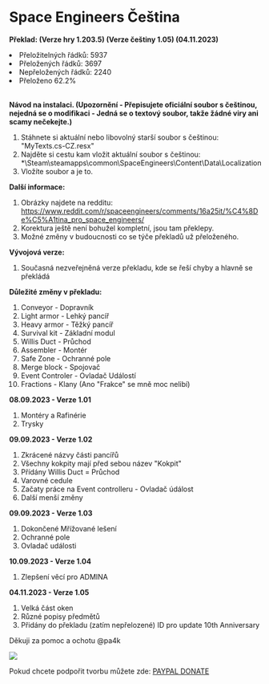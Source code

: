 # Space Engineers Čeština

**Překlad: (Verze hry 1.203.5) (Verze češtiny 1.05) (04.11.2023)**
<li>Přeložitelných řádků: 5937</li>
<li>Přeložených řádků: 3697</li>
<li>Nepřeložených řádků: 2240</li>
<li>Přeloženo 62.2%</li>
<br>

**Návod na instalaci. (Upozornění - Přepisujete oficiální soubor s češtinou, nejedná se o modifikaci - Jedná se o textový soubor, takže žádné viry ani scamy nečekejte.)**
1. Stáhnete si aktuální nebo libovolný starší soubor s češtinou: "MyTexts.cs-CZ.resx"
2. Najděte si cestu kam vložit aktuální soubor s češtinou: *\Steam\steamapps\common\SpaceEngineers\Content\Data\Localization
3. Vložíte soubor a je to.

**Další informace:**
1. Obrázky najdete na redditu: https://www.reddit.com/r/spaceengineers/comments/16a25it/%C4%8De%C5%A1tina_pro_space_engineers/
2. Korektura ještě není bohužel kompletní, jsou tam překlepy.
3. Možné změny v budoucnosti co se týče překladů už přeloženého.

**Vývojová verze:**
1. Současná nezveřejněná verze překladu, kde se řeší chyby a hlavně se překládá
     
**Důležité změny v překladu:**
1. Conveyor - Dopravník
2. Light armor - Lehký pancíř
3. Heavy armor - Těžký pancíř
4. Survival kit - Základní modul
5. Willis Duct - Průchod
6. Assembler - Montér
7. Safe Zone - Ochranné pole
8. Merge block - Spojovač
9. Event Controler - Ovladač Událostí
10. Fractions - Klany (Ano "Frakce" se mně moc nelibí)

**08.09.2023 - Verze 1.01** 
1. Montéry a Rafinérie
2. Trysky

**09.09.2023 - Verze 1.02** 
1. Zkrácené názvy části pancířů
2. Všechny kokpity mají před sebou název "Kokpit"
3. Přídány Willis Duct = Průchod
4. Varovné cedule
5. Začaty práce na Event controlleru - Ovladač údálost
6. Další menší změny

**09.09.2023 - Verze 1.03** 
1. Dokončené Mřížované lešení
2. Ochranné pole
3. Ovladač události

**10.09.2023 - Verze 1.04** 
1. Zlepšení věcí pro ADMINA

**04.11.2023 - Verze 1.05** 
1. Velká část oken
2. Různé popisy předmětů
3. Přidány do překladu (zatím nepřelozené) ID pro update 10th Anniversary

Děkuji za pomoc a ochotu @pa4k

![](https://www.givingloop.org/blog/wp-content/uploads/2019/03/image-12.png)

Pokud chcete podpořit tvorbu můžete zde: [PAYPAL DONATE](https://www.paypal.com/donate/?hosted_button_id=PLFUUKBL3D3P6)



